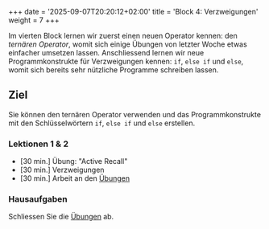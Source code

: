 +++
date = '2025-09-07T20:20:12+02:00'
title = 'Block 4: Verzweigungen'
weight = 7
+++

Im vierten Block lernen wir zuerst einen neuen Operator kennen: den _ternären Operator_, womit sich einige Übungen von letzter Woche etwas einfacher umsetzen lassen. Anschliessend lernen wir neue Programmkonstrukte für Verzweigungen kennen: `if`, `else if` und `else`, womit sich bereits sehr nützliche Programme schreiben lassen.

## Ziel

Sie können den ternären Operator verwenden und das Programmkonstrukte mit den Schlüsselwörtern `if`, `else if` und `else` erstellen.

### Lektionen 1 & 2

- [30 min.] Übung: "Active Recall"
- [30 min.] Verzweigungen
- [30 min.] Arbeit an den [Übungen](/uebungen/verzweigungen)

### Hausaufgaben

Schliessen Sie die [Übungen](/uebungen/verzweigungen) ab.